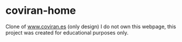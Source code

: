 # coviran-home
 Clone of www.coviran.es (only design)
 I do not own this webpage, this project was created for educational purposes only.